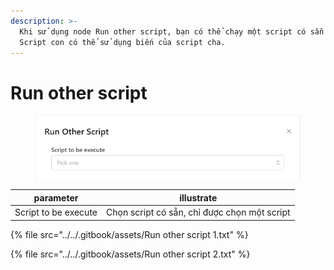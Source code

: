 ```yaml
---
description: >-
  Khi sử dụng node Run other script, bạn có thể chạy một script có sẵn khác.
  Script con có thể sử dụng biến của script cha.
---
```


# Run other script

<figure><img src="../../.gitbook/assets/image (3) (2).png" alt=""><figcaption></figcaption></figure>

| parameter            | illustrate                                   |
| -------------------- | -------------------------------------------- |
| Script to be execute | Chọn script có sẵn, chỉ được chọn một script |



{% file src="../../.gitbook/assets/Run other script 1.txt" %}

{% file src="../../.gitbook/assets/Run other script 2.txt" %}
